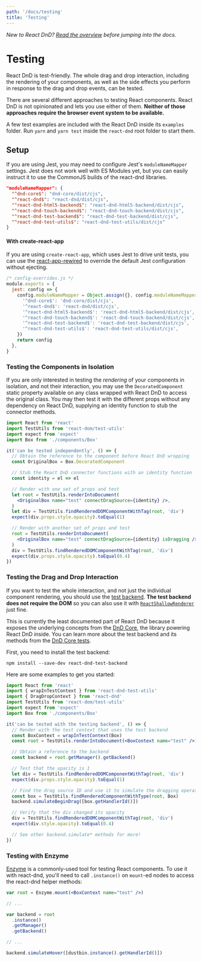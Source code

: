 ```yaml
---
path: '/docs/testing'
title: 'Testing'
---
```


_New to React DnD? [Read the overview](/docs/overview) before jumping into the docs._

# Testing

React DnD is test-friendly. The whole drag and drop interaction, including the rendering of your components, as well as the side effects you perform in response to the drag and drop events, can be tested.

There are several different approaches to testing React components. React DnD is not opinionated and lets you use either of them. **Neither of those approaches require the browser event system to be available.**

A few test examples are included with the React DnD inside its `examples` folder. Run `yarn` and `yarn test` inside the `react-dnd` root folder to start them.

## Setup

If you are using Jest, you may need to configure Jest's `moduleNameMapper` settings. Jest does not work well with ES Modules yet, but you can easily instruct it to use the CommonJS builds of the react-dnd libraries.

```json
"moduleNameMapper": {
  "^dnd-core$": "dnd-core/dist/cjs",
  "^react-dnd$": "react-dnd/dist/cjs",
  "^react-dnd-html5-backend$": "react-dnd-html5-backend/dist/cjs",
  "^react-dnd-touch-backend$": "react-dnd-touch-backend/dist/cjs",
  "^react-dnd-test-backend$": "react-dnd-test-backend/dist/cjs",
  "^react-dnd-test-utils$": "react-dnd-test-utils/dist/cjs"
}
```

#### With create-react-app

If you are using `create-react-app`, which uses Jest to drive unit tests, you can use the [react-app-rewired](https://github.com/timarney/react-app-rewired) to override the default Jest configuration without ejecting.

```js
/* config-overrides.js */
module.exports = {
  jest: config => {
    config.moduleNameMapper = Object.assign({}, config.moduleNameMapper, {
      '^dnd-core$': 'dnd-core/dist/cjs',
      '^react-dnd$': 'react-dnd/dist/cjs',
      '^react-dnd-html5-backend$': 'react-dnd-html5-backend/dist/cjs',
      '^react-dnd-touch-backend$': 'react-dnd-touch-backend/dist/cjs',
      '^react-dnd-test-backend$': 'react-dnd-test-backend/dist/cjs',
      '^react-dnd-test-utils$': 'react-dnd-test-utils/dist/cjs',
    })
    return config
  },
}
```

### Testing the Components in Isolation

If you are only interested in testing the _rendering_ of your components in isolation, and not their interaction, you may use the `DecoratedComponent` static property available on any class wrapped with React DnD to access the original class. You may then test it with the different props without any dependency on React DnD, supplying an identity function to stub the connector methods.

```jsx
import React from 'react'
import TestUtils from 'react-dom/test-utils'
import expect from 'expect'
import Box from './components/Box'

it('can be tested independently', () => {
  // Obtain the reference to the component before React DnD wrapping
  const OriginalBox = Box.DecoratedComponent

  // Stub the React DnD connector functions with an identity function
  const identity = el => el

  // Render with one set of props and test
  let root = TestUtils.renderIntoDocument(
    <OriginalBox name="test" connectDragSource={identity} />,
  )
  let div = TestUtils.findRenderedDOMComponentWithTag(root, 'div')
  expect(div.props.style.opacity).toEqual(1)

  // Render with another set of props and test
  root = TestUtils.renderIntoDocument(
    <OriginalBox name="test" connectDragSource={identity} isDragging />,
  )
  div = TestUtils.findRenderedDOMComponentWithTag(root, 'div')
  expect(div.props.style.opacity).toEqual(0.4)
})
```

### Testing the Drag and Drop Interaction

If you want to test the whole interaction, and not just the individual component rendering, you should use the [test backend](/docs/backends/test). **The test backend does not require the DOM** so you can also use it with [`ReactShallowRenderer`](https://facebook.github.io/react/docs/test-utils.html#shallow-rendering) just fine.

This is currently the least documented part of React DnD because it exposes the underlying concepts from the [DnD Core](https://github.com/react-dnd/dnd-core), the library powering React DnD inside. You can learn more about the test backend and its methods from the [DnD Core tests](https://github.com/react-dnd/dnd-core/tree/v1.1.0/src/__tests__).

First, you need to install the test backend:

```
npm install --save-dev react-dnd-test-backend
```

Here are some examples to get you started:

```jsx
import React from 'react'
import { wrapInTestContext } from 'react-dnd-test-utils'
import { DragDropContext } from 'react-dnd'
import TestUtils from 'react-dom/test-utils'
import expect from 'expect'
import Box from './components/Box'

it('can be tested with the testing backend', () => {
  // Render with the test context that uses the test backend
  const BoxContext = wrapInTestContext(Box)
  const root = TestUtils.renderIntoDocument(<BoxContext name="test" />)

  // Obtain a reference to the backend
  const backend = root.getManager().getBackend()

  // Test that the opacity is 1
  let div = TestUtils.findRenderedDOMComponentWithTag(root, 'div')
  expect(div.props.style.opacity).toEqual(1)

  // Find the drag source ID and use it to simulate the dragging operation
  const box = TestUtils.findRenderedComponentWithType(root, Box)
  backend.simulateBeginDrag([box.getHandlerId()])

  // Verify that the div changed its opacity
  div = TestUtils.findRenderedDOMComponentWithTag(root, 'div')
  expect(div.style.opacity).toEqual(0.4)

  // See other backend.simulate* methods for more!
})
```

### Testing with Enzyme

[Enzyme](https://github.com/airbnb/enzyme) is a commonly-used tool for testing React components.
To use it with react-dnd, you'll need to call `.instance()` on `mount`-ed nodes to access the react-dnd helper methods:

```jsx
var root = Enzyme.mount(<BoxContext name="test" />)

// ...

var backend = root
  .instance()
  .getManager()
  .getBackend()

// ...

backend.simulateHover([dustbin.instance().getHandlerId()])
```
